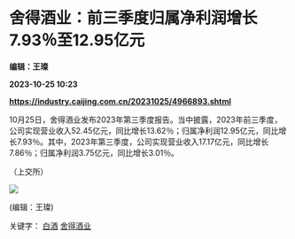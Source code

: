 # 舍得酒业：前三季度归属净利润增长7.93％至12.95亿元
**编辑：王璨**

**2023-10-25 10:23**

**https://industry.caijing.com.cn/20231025/4966893.shtml**

10月25日，舍得酒业发布2023年第三季度报告。当中披露，2023年前三季度，公司实现营业收入52.45亿元，同比增长13.62％；归属净利润12.95亿元，同比增长7.93％。其中，2023年第三季度，公司实现营业收入17.17亿元，同比增长7.86％；归属净利润3.75亿元，同比增长3.01％。

（上交所）

![](https://tx1.cdn.caijing.com.cn/2014-03-27/114048455.jpg)

(编辑：王璨)

关键字： [白酒](https://app.caijing.com.cn/tags.php?tag=%E7%99%BD%E9%85%92 "白酒") [舍得酒业](https://app.caijing.com.cn/tags.php?tag=%E8%88%8D%E5%BE%97%E9%85%92%E4%B8%9A "舍得酒业")